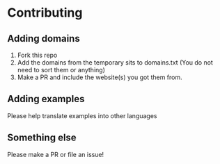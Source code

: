 # Contributing

## Adding domains

1. Fork this repo
2. Add the domains from the temporary sits to domains.txt (You do not need to sort them or anything)
3. Make a PR and include the website(s) you got them from.

## Adding examples
Please help translate examples into other languages

## Something else
Please make a PR or file an issue!